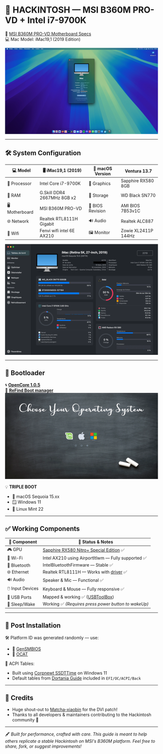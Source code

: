 # 🍎 HACKINTOSH — MSI B360M PRO-VD + Intel i7-9700K  
🎯 [MSI B360M PRO-VD Motherboard Specs](https://www.msi.com/Motherboard/B360M-PRO-VD/Specification)  
💻 Mac Model: iMac19,1 (2019 Edition)  

![Hackintosh Build](https://github.com/GUNNERSx/HACKINTOSH-MSI-B360M_DVI_UHD630_i7-9700K/blob/main/Sequoia.webp)  

---

## 🛠️ System Configuration  

| 💻 **Model**     | 🖥️ iMac19,1 (2019)         | 🧩 **macOS Version** | Ventura 13.7           |
|------------------|-----------------------------|----------------------|-------------------------|
| 🧠 Processor      | Intel Core i7-9700K          | 🎨 Graphics           | Sapphire RX580 8GB   |
| 🧵 RAM            | G.Skill DDR4 2667MHz 8GB x2  | 💾 Storage            | WD Black SN770       |
| 🖥️ Motherboard    | MSI B360M PRO-VD             | 🧬 BIOS Revision       | AMI BIOS 7B53v1C    |
| 🌐 Network        | Realtek RTL8111H Gigabit     | 🔊 Audio              | Realtek ALC887       |
| 📶 Wifi           | Fenvi wifi intel 6E AX210    | 🖼️ Monitor            | Zowie XL2411P 144Hz  |


![Specs](https://github.com/GUNNERSx/HACKINTOSH-MSI-B360M_DVI_UHD630_i7-9700K/blob/main/Specs.webp)  

---

## 🔄 Bootloader  

🌀 [**OpenCore 1.0.5**](https://github.com/acidanthera/OpenCorePkg/releases)  
🚀 [**ReFind Boot manager**](https://www.rodsbooks.com/refind/)  
![reFind Boot Manager](https://github.com/GUNNERSx/HACKINTOSH-MSI-B360M_DVI_UHD630_i7-9700K/blob/main/reFind.webp)  

💡 **TRIPLE BOOT**  
- 🍏 macOS Sequoia 15.xx  
- 🪟 Windows 11  
- 🐧 Linux Mint 22  

---

## ✅ Working Components  

| 🔧 **Component**       | 📝 **Status & Notes**                                                                |
|------------------------|--------------------------------------------------------------------------------------|
| 🎮 GPU                | [Sapphire RX580 Nitro+ Special Edition](https://www.techpowerup.com/gpu-specs/sapphire-nitro-rx-580-special-edition.b4912) ✅ |
| 📶 Wi-Fi              | Intel AX210 using AirportItlwm — Fully supported ✅                                   |
| 📡 Bluetooth          | IntelBluetoothFirmware — Stable ✅                                                   |
| 🌐 Ethernet           | Realtek RTL8111H — Works with [driver](https://github.com/Mieze/RTL8111_driver_for_OS_X) ✅ |
| 🔊 Audio              | Speaker & Mic — Functional ✅                                                        |
| 🖱️ Input Devices      | Keyboard & Mouse — Fully responsive ✅                                                |
| 🔌 USB Ports          | Mapped & working ✅ ([USBToolBox](https://github.com/USBToolBox/tool))               |
| 🌙 Sleep/Wake         | Working ✅ *(Requires press power button to wakeUp)*                                  |

---

## 🧱 Post Installation  

🛠️ Platform ID was generated randomly — use:  
- 🔧 [GenSMBIOS](https://github.com/corpnewt/GenSMBIOS)  
- 🧰 [OCAT](https://github.com/ic005k/OCAuxiliaryTools/releases)  

🧬 ACPI Tables:  
- Built using [Corpnewt SSDTTime](https://github.com/corpnewt/SSDTTime) on Windows 11  
- Default tables from [Dortania Guide](https://dortania.github.io/OpenCore-Install-Guide/config.plist/coffee-lake.html#acpi) included in `EFI/OC/ACPI/Back`

---

## 🙌 Credits  

- Huge shout-out to [Matcha-xiaobin](https://github.com/Matcha-xiaobin/EFI-B360m_d2v_OpenCore_dvi_uhd630) for the DVI patch!  
- Thanks to all developers & maintainers contributing to the Hackintosh community 🎉  

---

🖋️ _Built for performance, crafted with care. This guide is meant to help others replicate a stable Hackintosh on MSI's B360M platform. Feel free to share, fork, or suggest improvements!_
